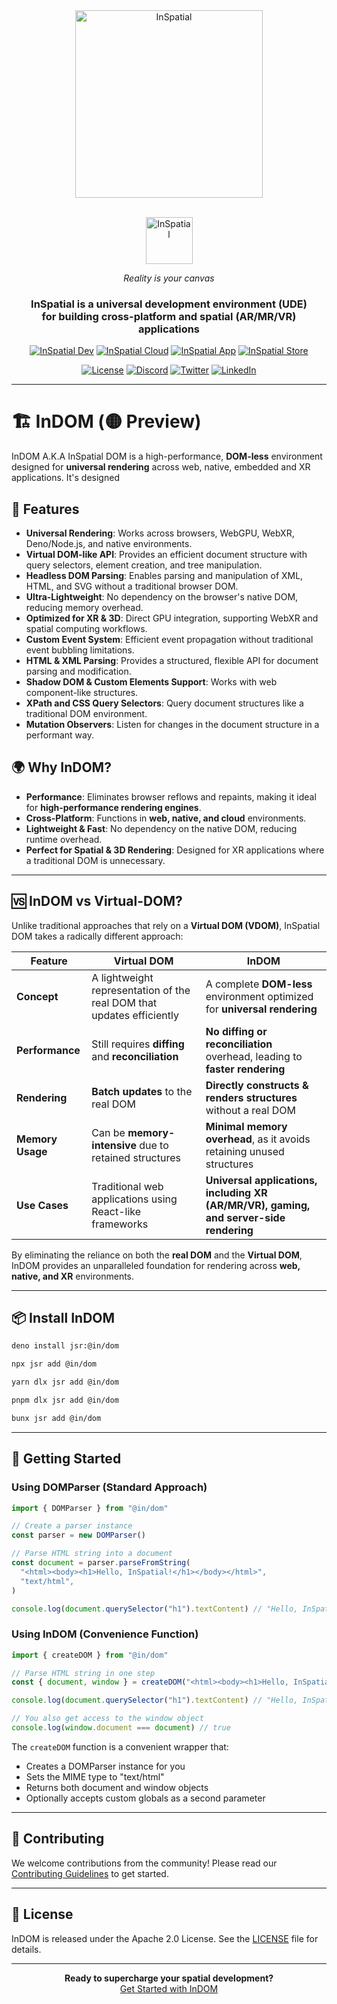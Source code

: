 <div align="center">
    <picture>
        <source media="(prefers-color-scheme: dark)" srcset="https://inspatial-storage.s3.eu-west-2.amazonaws.com/media/icon-brutal-light.svg">
        <source media="(prefers-color-scheme: light)" srcset="https://inspatial-storage.s3.eu-west-2.amazonaws.com/media/icon-brutal-dark.svg">
        <img src="https://inspatial-storage.s3.eu-west-2.amazonaws.com/media/icon-brutal-dark.svg" alt="InSpatial" width="300">
    </picture>

<br>
   <br>

<p align="center">
    <picture>
        <source media="(prefers-color-scheme: dark)" srcset="https://inspatial-storage.s3.eu-west-2.amazonaws.com/media/logo-light.svg">
        <source media="(prefers-color-scheme: light)" srcset="https://inspatial-storage.s3.eu-west-2.amazonaws.com/media/logo-dark.svg">
        <img src="https://inspatial-storage.s3.eu-west-2.amazonaws.com/media/logo-dark.svg" height="75" alt="InSpatial">
    </picture>
</p>

_Reality is your canvas_

<h3 align="center">
    InSpatial is a universal development environment (UDE) <br> for building cross-platform and spatial (AR/MR/VR) applications
</h3>

[![InSpatial Dev](https://inspatial-storage.s3.eu-west-2.amazonaws.com/media/dev-badge.svg)](https://www.inspatial.dev)
[![InSpatial Cloud](https://inspatial-storage.s3.eu-west-2.amazonaws.com/media/cloud-badge.svg)](https://www.inspatial.cloud)
[![InSpatial App](https://inspatial-storage.s3.eu-west-2.amazonaws.com/media/app-badge.svg)](https://www.inspatial.app)
[![InSpatial Store](https://inspatial-storage.s3.eu-west-2.amazonaws.com/media/store-badge.svg)](https://www.inspatial.store)

[![License](https://img.shields.io/badge/license-Apache%202.0-blue.svg)](https://opensource.org/licenses/Apache-2.0)
[![Discord](https://img.shields.io/badge/discord-join_us-5a66f6.svg?style=flat-square)](https://discord.gg/inspatiallabs)
[![Twitter](https://img.shields.io/badge/twitter-follow_us-1d9bf0.svg?style=flat-square)](https://twitter.com/inspatiallabs)
[![LinkedIn](https://img.shields.io/badge/linkedin-connect_with_us-0a66c2.svg?style=flat-square)](https://www.linkedin.com/company/inspatiallabs)

</div>

---

# 🏗️ InDOM (🟡 Preview)

InDOM A.K.A InSpatial DOM is a high-performance, **DOM-less** environment designed for **universal rendering** across web, native, embedded and XR applications. It's designed 

## 🚀 Features

- **Universal Rendering**: Works across browsers, WebGPU, WebXR, Deno/Node.js,
  and native environments.
- **Virtual DOM-like API**: Provides an efficient document structure with query
  selectors, element creation, and tree manipulation.
- **Headless DOM Parsing**: Enables parsing and manipulation of XML, HTML, and
  SVG without a traditional browser DOM.
- **Ultra-Lightweight**: No dependency on the browser's native DOM, reducing
  memory overhead.
- **Optimized for XR & 3D**: Direct GPU integration, supporting WebXR and
  spatial computing workflows.
- **Custom Event System**: Efficient event propagation without traditional event
  bubbling limitations.
- **HTML & XML Parsing**: Provides a structured, flexible API for document
  parsing and modification.
- **Shadow DOM & Custom Elements Support**: Works with web component-like
  structures.
- **XPath and CSS Query Selectors**: Query document structures like a
  traditional DOM environment.
- **Mutation Observers**: Listen for changes in the document structure in a
  performant way.

## 🌍 Why InDOM?

- **Performance**: Eliminates browser reflows and repaints, making it ideal for
  **high-performance rendering engines**.
- **Cross-Platform**: Functions in **web, native, and cloud** environments.
- **Lightweight & Fast**: No dependency on the native DOM, reducing runtime
  overhead.
- **Perfect for Spatial & 3D Rendering**: Designed for XR applications where a
  traditional DOM is unnecessary.

---

## 🆚 InDOM vs Virtual-DOM?

Unlike traditional approaches that rely on a **Virtual DOM (VDOM)**, InSpatial
DOM takes a radically different approach:

| Feature          | Virtual DOM                                                           | InDOM                                                                          |
| ---------------- | --------------------------------------------------------------------- | -------------------------------------------------------------------------------------- |
| **Concept**      | A lightweight representation of the real DOM that updates efficiently | A complete **DOM-less** environment optimized for **universal rendering**              |
| **Performance**  | Still requires **diffing** and **reconciliation**                     | **No diffing or reconciliation** overhead, leading to **faster rendering**             |
| **Rendering**    | **Batch updates** to the real DOM                                     | **Directly constructs & renders structures** without a real DOM                        |
| **Memory Usage** | Can be **memory-intensive** due to retained structures                | **Minimal memory overhead**, as it avoids retaining unused structures                  |
| **Use Cases**    | Traditional web applications using React-like frameworks              | **Universal applications, including XR (AR/MR/VR), gaming, and server-side rendering** |

By eliminating the reliance on both the **real DOM** and the **Virtual DOM**,
InDOM provides an unparalleled foundation for rendering across **web,
native, and XR** environments.

---

## 📦 Install InDOM

```bash
deno install jsr:@in/dom
```

```bash
npx jsr add @in/dom
```

```bash
yarn dlx jsr add @in/dom
```

```bash
pnpm dlx jsr add @in/dom
```

```bash
bunx jsr add @in/dom
```

---

## 🚀 Getting Started

### Using DOMParser (Standard Approach)
```js
import { DOMParser } from "@in/dom"

// Create a parser instance
const parser = new DOMParser()

// Parse HTML string into a document
const document = parser.parseFromString(
  "<html><body><h1>Hello, InSpatial!</h1></body></html>",
  "text/html",
)

console.log(document.querySelector("h1").textContent) // "Hello, InSpatial!"
```

### Using InDOM (Convenience Function)
```js
import { createDOM } from "@in/dom"

// Parse HTML string in one step
const { document, window } = createDOM("<html><body><h1>Hello, InSpatial!</h1></body></html>")

console.log(document.querySelector("h1").textContent) // "Hello, InSpatial!"

// You also get access to the window object
console.log(window.document === document) // true
```

The `createDOM` function is a convenient wrapper that:
- Creates a DOMParser instance for you
- Sets the MIME type to "text/html"
- Returns both document and window objects
- Optionally accepts custom globals as a second parameter

---

## 🤝 Contributing

We welcome contributions from the community! Please read our
[Contributing Guidelines](CONTRIBUTING.md) to get started.

---

## 📄 License

InDOM is released under the Apache 2.0 License. See the
[LICENSE](LICENSE) file for details.

---

<div align="center">
  <strong>Ready to supercharge your spatial development?</strong>
  <br>
  <a href="https://www.inspatial.dev">Get Started with InDOM</a>
</div>

